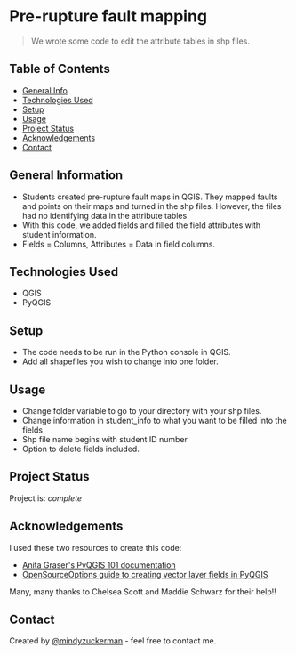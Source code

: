 # Pre-rupture fault mapping
> We wrote some code to edit the attribute tables in shp files. 

## Table of Contents
* [General Info](#general-information)
* [Technologies Used](#technologies-used)
* [Setup](#setup)
* [Usage](#usage)
* [Project Status](#project-status)
* [Acknowledgements](#acknowledgements)
* [Contact](#contact)
<!-- * [License](#license) -->


## General Information
- Students created pre-rupture fault maps in QGIS. They mapped faults and points on their maps and turned in the shp files. However, the files had no identifying data in the attribute tables
- With this code, we added fields and filled the field attributes with student information.
- Fields = Columns, Attributes = Data in field columns.
<!-- You don't have to answer all the questions - just the ones relevant to your project. -->


## Technologies Used
- QGIS
- PyQGIS

## Setup
- The code needs to be run in the Python console in QGIS. 
- Add all shapefiles you wish to change into one folder. 

## Usage
- Change folder variable to go to your directory with your shp files.
- Change information in student_info to what you want to be filled into the fields
- Shp file name begins with student ID number
- Option to delete fields included.


## Project Status
Project is: _complete_



## Acknowledgements
I used these two resources to create this code: 
- [Anita Graser's PyQGIS 101 documentation](https://anitagraser.com/pyqgis-101-introduction-to-qgis-python-programming-for-non-programmers/pyqgis101-creating-editing-a-new-vector-layer/)
- [OpenSourceOptions guide to creating vector layer fields in PyQGIS](https://opensourceoptions.com/blog/pyqgis-adding-and-deleting-vector-layer-fields/)

Many, many thanks to Chelsea Scott and Maddie Schwarz for their help!!


## Contact
Created by [@mindyzuckerman](https://github.com/mindyzuckerman) - feel free to contact me.


<!-- Optional -->
<!-- ## License -->
<!-- This project is open source and available under the [... License](). -->

<!-- You don't have to include all sections - just the one's relevant to your project -->
